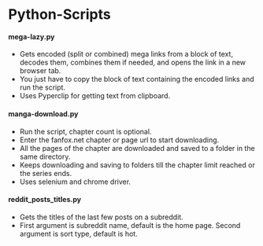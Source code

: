 # Python-Scripts

#### mega-lazy.py

- Gets encoded (split or combined) mega links from a block of text, decodes them, combines them if needed, and opens the link in a new browser tab.
- You just have to copy the block of text containing the encoded links and run the script.
- Uses Pyperclip for getting text from clipboard.



#### manga-download.py

- Run the script, chapter count is optional.
- Enter the fanfox.net chapter or page url to start downloading.
- All the pages of the chapter are downloaded and saved to a folder in the same directory.
- Keeps downloading and saving to folders till the chapter limit reached or the series ends.
- Uses selenium and chrome driver.



#### reddit_posts_titles.py

- Gets the titles of the last few posts on a subreddit.
- First argument is subreddit name, default is the home page. Second argument is sort type, default is hot.
